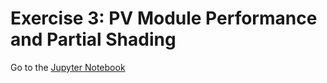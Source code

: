 # Exercise 3: PV Module Performance and Partial Shading

Go to the [Jupyter Notebook](./PV-Modules_Exercise_V001.ipynb)
